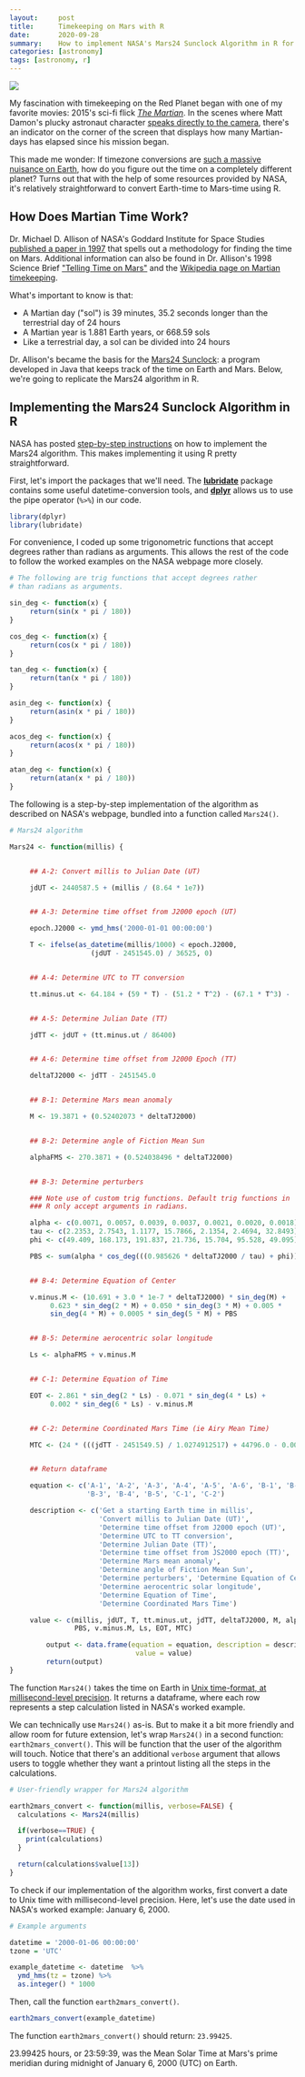 ```yaml
---
layout:     post
title:      Timekeeping on Mars with R
date:       2020-09-28
summary:    How to implement NASA's Mars24 Sunclock Algorithm in R for Earth-to-Mars time conversions.
categories: [astronomy]
tags: [astronomy, r]
---
```


<img src = "/assets/images/nasa-E7q00J_8N7A-unsplash.jpg">

My fascination with timekeeping on the Red Planet began with one of my favorite movies: 2015's sci-fi flick [_The Martian_](https://youtu.be/ej3ioOneTy8). In the scenes where Matt Damon's plucky astronaut character [speaks directly to the camera](https://www.youtube.com/watch?v=IDnUUJqdg-w), there's an indicator on the  corner of the screen that displays how many Martian-days has elapsed since his mission began.

This made me wonder: If timezone conversions are [such a massive nuisance on Earth](https://xkcd.com/1883/), how do you figure out the time on a completely different planet? Turns out that with the help of some resources provided by NASA, it's relatively straightforward to convert Earth-time to Mars-time using R.

## How Does Martian Time Work?

Dr. Michael D. Allison of NASA's Goddard Institute for Space Studies [published a paper in 1997](https://agupubs.onlinelibrary.wiley.com/doi/abs/10.1029/97GL01950) that spells out a methodology for finding the time on Mars. Additional information can also be found in Dr. Allison's 1998 Science Brief ["Telling Time on Mars"](https://www.giss.nasa.gov/research/briefs/allison_02/) and the [Wikipedia page on Martian timekeeping](https://en.wikipedia.org/wiki/Timekeeping_on_Mars).

What's important to know is that:
* A Martian day ("sol") is 39 minutes, 35.2 seconds longer than the terrestrial day of 24 hours
* A Martian year is 1.881 Earth years, or 668.59 sols
* Like a terrestrial day, a sol can be divided into 24 hours

Dr. Allison's became the basis for the [Mars24 Sunclock](https://www.giss.nasa.gov/tools/mars24/): a program developed in Java that keeps track of the time on Earth and Mars. Below, we're going to replicate the Mars24 algorithm in R.

## Implementing the Mars24 Sunclock Algorithm in R

NASA has posted [step-by-step instructions](https://www.giss.nasa.gov/tools/mars24/help/algorithm.html) on how to implement the Mars24 algorithm. This makes implementing it using R pretty straightforward.

First, let's import the packages that we'll need. The [**lubridate**](https://lubridate.tidyverse.org) package contains some useful datetime-conversion tools, and [**dplyr**](https://dplyr.tidyverse.org) allows us to use the pipe operator (`%>%`) in our code.

```r
library(dplyr)
library(lubridate)
```

For convenience, I coded up some trigonometric functions that accept degrees rather than radians as arguments. This allows the rest of the code to follow the worked examples on the NASA webpage more closely.

```r
# The following are trig functions that accept degrees rather
# than radians as arguments.

sin_deg <- function(x) {
     return(sin(x * pi / 180))
}

cos_deg <- function(x) {
     return(cos(x * pi / 180))
}

tan_deg <- function(x) {
     return(tan(x * pi / 180))
}

asin_deg <- function(x) {
     return(asin(x * pi / 180))
}

acos_deg <- function(x) {
     return(acos(x * pi / 180))
}

atan_deg <- function(x) {
     return(atan(x * pi / 180))
}
```

The following is a step-by-step implementation of the algorithm as described on NASA's webpage, bundled into a function called `Mars24()`.

```r
# Mars24 algorithm

Mars24 <- function(millis) {


     ## A-2: Convert millis to Julian Date (UT)

     jdUT <- 2440587.5 + (millis / (8.64 * 1e7))


     ## A-3: Determine time offset from J2000 epoch (UT)

     epoch.J2000 <- ymd_hms('2000-01-01 00:00:00')

     T <- ifelse(as_datetime(millis/1000) < epoch.J2000,
                    (jdUT - 2451545.0) / 36525, 0)


     ## A-4: Determine UTC to TT conversion

     tt.minus.ut <- 64.184 + (59 * T) - (51.2 * T^2) - (67.1 * T^3) - (16.4 * T^4)


     ## A-5: Determine Julian Date (TT)

     jdTT <- jdUT + (tt.minus.ut / 86400)


     ## A-6: Determine time offset from J2000 Epoch (TT)

     deltaTJ2000 <- jdTT - 2451545.0


     ## B-1: Determine Mars mean anomaly

     M <- 19.3871 + (0.52402073 * deltaTJ2000)


     ## B-2: Determine angle of Fiction Mean Sun

     alphaFMS <- 270.3871 + (0.524038496 * deltaTJ2000)


     ## B-3: Determine perturbers

     ### Note use of custom trig functions. Default trig functions in
     ### R only accept arguments in radians.

     alpha <- c(0.0071, 0.0057, 0.0039, 0.0037, 0.0021, 0.0020, 0.0018)
     tau <- c(2.2353, 2.7543, 1.1177, 15.7866, 2.1354, 2.4694, 32.8493)
     phi <- c(49.409, 168.173, 191.837, 21.736, 15.704, 95.528, 49.095)

     PBS <- sum(alpha * cos_deg(((0.985626 * deltaTJ2000 / tau) + phi)))


     ## B-4: Determine Equation of Center

     v.minus.M <- (10.691 + 3.0 * 1e-7 * deltaTJ2000) * sin_deg(M) +
          0.623 * sin_deg(2 * M) + 0.050 * sin_deg(3 * M) + 0.005 *
          sin_deg(4 * M) + 0.0005 * sin_deg(5 * M) + PBS


     ## B-5: Determine aerocentric solar longitude

     Ls <- alphaFMS + v.minus.M


     ## C-1: Determine Equation of Time

     EOT <- 2.861 * sin_deg(2 * Ls) - 0.071 * sin_deg(4 * Ls) +
          0.002 * sin_deg(6 * Ls) - v.minus.M


     ## C-2: Determine Coordinated Mars Time (ie Airy Mean Time)

     MTC <- (24 * (((jdTT - 2451549.5) / 1.0274912517) + 44796.0 - 0.0009626)) %% 24


     ## Return dataframe

     equation <- c('A-1', 'A-2', 'A-3', 'A-4', 'A-5', 'A-6', 'B-1', 'B-2',
                   'B-3', 'B-4', 'B-5', 'C-1', 'C-2')

     description <- c('Get a starting Earth time in millis',
                      'Convert millis to Julian Date (UT)',
                      'Determine time offset from J2000 epoch (UT)',
                      'Determine UTC to TT conversion',
                      'Determine Julian Date (TT)',
                      'Determine time offset from JS2000 epoch (TT)',
                      'Determine Mars mean anomaly',
                      'Determine angle of Fiction Mean Sun',
                      'Determine perturbers', 'Determine Equation of Center',
                      'Determine aerocentric solar longitude',
                      'Determine Equation of Time',
                      'Determine Coordinated Mars Time')

     value <- c(millis, jdUT, T, tt.minus.ut, jdTT, deltaTJ2000, M, alphaFMS,
                PBS, v.minus.M, Ls, EOT, MTC)

         output <- data.frame(equation = equation, description = description,
                               value = value)
         return(output)
}
```

The function `Mars24()` takes the time on Earth in [Unix time-format, at millisecond-level precision](https://www.geeksforgeeks.org/java-8-clock-millis-method-with-examples/). It returns a dataframe, where each row represents a step calculation listed in NASA's worked example.

We can technically use `Mars24()` as-is. But to make it a bit more friendly and allow room for future extension, let's wrap `Mars24()` in a second function: `earth2mars_convert()`. This will be function that the user of the algorithm will touch. Notice that there's an additional `verbose` argument that allows users to toggle whether they want a printout listing all the steps in the calculations.

```r
# User-friendly wrapper for Mars24 algorithm

earth2mars_convert <- function(millis, verbose=FALSE) {
  calculations <- Mars24(millis)

  if(verbose==TRUE) {
    print(calculations)
  }

  return(calculations$value[13])
}
```

To check if our implementation of the algorithm works, first convert a date to Unix time with millisecond-level precision. Here, let's use the date used in NASA's worked example: January 6, 2000.

```r
# Example arguments

datetime = '2000-01-06 00:00:00'
tzone = 'UTC'

example_datetime <- datetime  %>%
  ymd_hms(tz = tzone) %>%
  as.integer() * 1000
```

Then, call the function `earth2mars_convert()`.

```r
earth2mars_convert(example_datetime)
```

The function `earth2mars_convert()` should return: `23.99425`.

23.99425 hours, or 23:59:39, was the Mean Solar Time at Mars's prime meridian during midnight of January 6, 2000 (UTC) on Earth.
